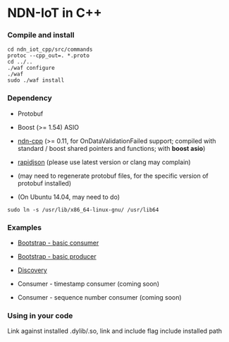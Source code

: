 NDN-IoT in C++
====================

### Compile and install
```
cd ndn_iot_cpp/src/commands
protoc --cpp_out=. *.proto
cd ../..
./waf configure
./waf
sudo ./waf install
```

### Dependency
* Protobuf

* Boost (>= 1.54) ASIO

* [ndn-cpp](https://github.com/named-data/ndn-cpp/blob/master/INSTALL.md) (>= 0.11, for OnDataValidationFailed support; compiled with standard / boost shared pointers and functions; with **boost asio**)

* [rapidjson](https://github.com/miloyip/rapidjson) (please use latest version or clang may complain)

* (may need to regenerate protobuf files, for the specific version of protobuf installed)

* (On Ubuntu 14.04, may need to do)
```
sudo ln -s /usr/lib/x86_64-linux-gnu/ /usr/lib64
```

### Examples
* [Bootstrap - basic consumer](https://github.com/remap/ndn-flow/blob/master/framework/ndn_iot_cpp/examples/test-consuming.cpp)

* [Bootstrap - basic producer](https://github.com/remap/ndn-flow/blob/master/framework/ndn_iot_cpp/examples/test-producing.cpp)

* [Discovery](https://github.com/remap/ndn-flow/blob/master/framework/ndn_iot_cpp/examples/test-discovery.cpp)

* Consumer - timestamp consumer (coming soon)

* Consumer - sequence number consumer (coming soon)

### Using in your code
Link against installed .dylib/.so, link and include flag include installed path